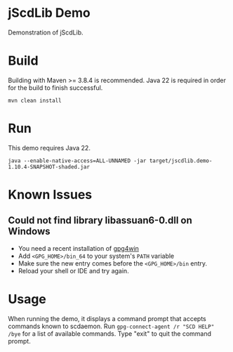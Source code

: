 # jScdLib Demo
Demonstration of jScdLib.

# Build
Building with Maven >= 3.8.4 is recommended. Java 22 is required in order for the build to finish successful.  
  
`mvn clean install`

# Run
This demo requires Java 22.  

```
java --enable-native-access=ALL-UNNAMED -jar target/jscdlib.demo-1.10.4-SNAPSHOT-shaded.jar
```

# Known Issues
## Could not find library libassuan6-0.dll on Windows

* You need a recent installation of [gpg4win](https://gpg4win.de)
* Add `<GPG_HOME>/bin_64` to your system's `PATH` variable
* Make sure the new entry comes before the `<GPG_HOME>/bin` entry.
* Reload your shell or IDE and try again.

# Usage
When running the demo, it displays a command prompt that accepts commands known to scdaemon. Run ```gpg-connect-agent /r "SCD HELP" /bye``` for a list of available commands. Type "exit" to quit the command prompt.
